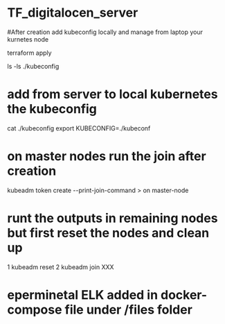 # TF_digitalocen_server

#After creation add kubeconfig locally and manage from laptop your kurnetes node

terraform apply

ls -ls ./kubeconfig
# add from server to local kubernetes the kubeconfig 
cat ./kubeconfig
export KUBECONFIG=./kubeconf

# on master nodes run the join after creation

kubeadm token create --print-join-command > on master-node

# runt the outputs in remaining nodes but first reset the nodes and clean up
 1 kubeadm reset 
 2 kubeadm join XXX

 # eperminetal ELK added in docker-compose file under /files folder 
